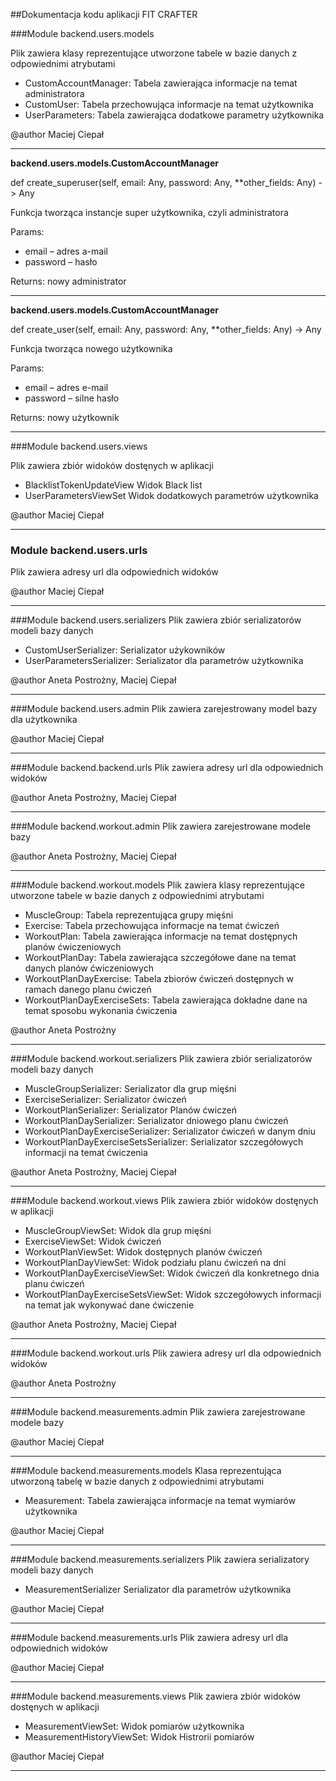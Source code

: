 ##Dokumentacja kodu aplikacji FIT CRAFTER

###Module backend.users.models

Plik zawiera klasy reprezentujące utworzone tabele w bazie danych z odpowiednimi atrybutami  
- CustomAccountManager: Tabela zawierająca informacje na temat administratora 
- CustomUser: Tabela przechowująca informacje na temat użytkownika 
- UserParameters: Tabela zawierająca dodatkowe parametry użytkownika  

@author Maciej Ciepał

---
**backend.users.models.CustomAccountManager** 

def create_superuser(self,
                     email: Any,
                     password: Any,
                     **other_fields: Any) -> Any

Funkcja tworząca instancje super użytkownika, czyli administratora

Params:
- email – adres a-mail
- password – hasło

Returns: nowy administrator

---
**backend.users.models.CustomAccountManager** 

def create_user(self,
                email: Any,
                password: Any,
                **other_fields: Any) -> Any

Funkcja tworząca nowego użytkownika

Params:
- email – adres e-mail
- password – silne hasło

Returns: nowy użytkownik

---
###Module backend.users.views

Plik zawiera zbiór widoków dostęnych w aplikacji  
- BlacklistTokenUpdateView Widok Black list 
- UserParametersViewSet Widok dodatkowych parametrów użytkownika  

@author Maciej Ciepał

---
### Module backend.users.urls
Plik zawiera adresy url dla odpowiednich widoków

@author Maciej Ciepał

---
###Module backend.users.serializers
Plik zawiera zbiór serializatorów modeli bazy danych  
- CustomUserSerializer: Serializator użykowników 
- UserParametersSerializer: Serializator dla parametrów użytkownika  

@author Aneta Postrożny, Maciej Ciepał

---
###Module backend.users.admin
Plik zawiera zarejestrowany model bazy dla użytkownika  

@author Maciej Ciepał

---
###Module backend.backend.urls
Plik zawiera adresy url dla odpowiednich widoków  

@author Aneta Postrożny, Maciej Ciepał

---
###Module backend.workout.admin
Plik zawiera zarejestrowane modele bazy  

@author Aneta Postrożny, Maciej Ciepał

---
###Module backend.workout.models
Plik zawiera klasy reprezentujące utworzone tabele w bazie danych z odpowiednimi atrybutami  
- MuscleGroup: Tabela reprezentująca grupy mięśni 
- Exercise: Tabela przechowująca informacje na temat ćwiczeń 
- WorkoutPlan: Tabela zawierająca informacje na temat dostępnych planów ćwiczeniowych 
- WorkoutPlanDay: Tabela zawierająca szczegółowe dane na temat danych planów ćwiczeniowych 
- WorkoutPlanDayExercise: Tabela zbiorów ćwiczeń dostępnych w ramach danego planu ćwiczeń 
- WorkoutPlanDayExerciseSets: Tabela zawierająca dokładne dane na temat sposobu wykonania ćwiczenia  

@author Aneta Postrożny

---
###Module backend.workout.serializers
Plik zawiera zbiór serializatorów modeli bazy danych  
- MuscleGroupSerializer: Serializator dla grup mięśni 
- ExerciseSerializer: Serializator ćwiczeń 
- WorkoutPlanSerializer: Serializator Planów ćwiczeń 
- WorkoutPlanDaySerializer: Serializator dniowego planu ćwiczeń 
- WorkoutPlanDayExerciseSerializer: Serializator ćwiczeń w danym dniu 
- WorkoutPlanDayExerciseSetsSerializer: Serializator szczegółowych informacji na temat ćwiczenia  

@author Aneta Postrożny, Maciej Ciepał

---
###Module backend.workout.views
Plik zawiera zbiór widoków dostęnych w aplikacji  
- MuscleGroupViewSet: Widok dla grup mięśni 
- ExerciseViewSet: Widok ćwiczeń 
- WorkoutPlanViewSet: Widok dostępnych planów ćwiczeń 
- WorkoutPlanDayViewSet: Widok podziału planu ćwiczeń na dni 
- WorkoutPlanDayExerciseViewSet: Widok ćwiczeń dla konkretnego dnia planu ćwiczeń 
- WorkoutPlanDayExerciseSetsViewSet: Widok szczegółowych informacji na temat jak wykonywać dane ćwiczenie  

@author Aneta Postrożny, Maciej Ciepał

---
###Module backend.workout.urls
Plik zawiera adresy url dla odpowiednich widoków  

@author Aneta Postrożny

---
###Module backend.measurements.admin
Plik zawiera zarejestrowane modele bazy  

@author Maciej Ciepał

---
###Module backend.measurements.models
Klasa reprezentująca utworzoną tabelę w bazie danych z odpowiednimi atrybutami  
- Measurement: Tabela zawierająca informacje na temat wymiarów użytkownika  

@author Maciej Ciepał

---
###Module backend.measurements.serializers
Plik zawiera serializatory modeli bazy danych  
- MeasurementSerializer Serializator dla parametrów użytkownika  

@author Maciej Ciepał

---
###Module backend.measurements.urls
Plik zawiera adresy url dla odpowiednich widoków  

@author Maciej Ciepał

---
###Module backend.measurements.views
Plik zawiera zbiór widoków dostęnych w aplikacji  
- MeasurementViewSet: Widok pomiarów użytkownika 
- MeasurementHistoryViewSet: Widok Histrorii pomiarów  

@author Maciej Ciepał

---